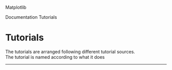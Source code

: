 Matplotlib 

Documentation Tutorials
<h1> Tutorials</h1>
<p> The tutorials are arranged following different tutorial sources. <br />
The tutorial is named according to what it does</p>
<hr>
